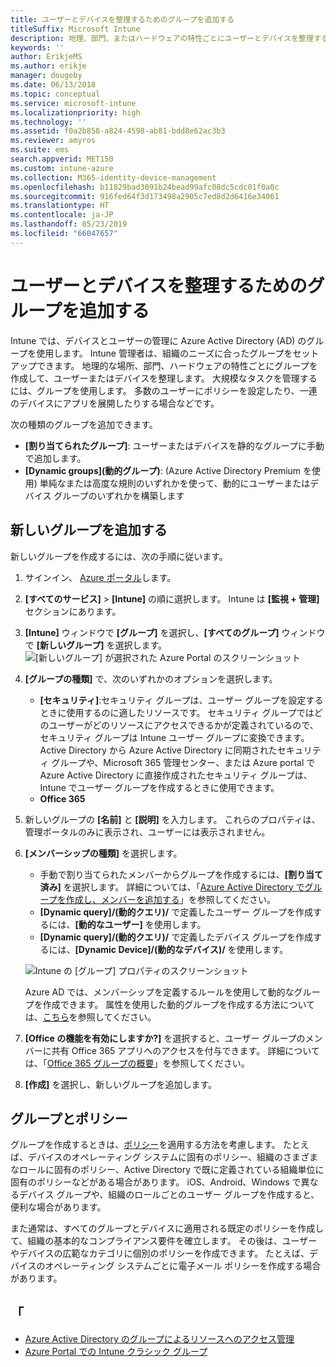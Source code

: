```yaml
---
title: ユーザーとデバイスを整理するためのグループを追加する
titleSuffix: Microsoft Intune
description: 地理、部門、またはハードウェアの特性ごとにユーザーとデバイスを整理するためのグループを追加します。
keywords: ''
author: ErikjeMS
ms.author: erikje
manager: dougeby
ms.date: 06/13/2018
ms.topic: conceptual
ms.service: microsoft-intune
ms.localizationpriority: high
ms.technology: ''
ms.assetid: f0a2b858-a824-4598-ab81-bdd8e62ac3b3
ms.reviewer: amyros
ms.suite: ems
search.appverid: MET150
ms.custom: intune-azure
ms.collection: M365-identity-device-management
ms.openlocfilehash: b11829bad3091b24bead99afc08dc5cdc01f0a0c
ms.sourcegitcommit: 916fed64f3d173498a2905c7ed8d2d6416e34061
ms.translationtype: HT
ms.contentlocale: ja-JP
ms.lasthandoff: 05/23/2019
ms.locfileid: "66047657"
---
```

# <a name="add-groups-to-organize-users-and-devices"></a>ユーザーとデバイスを整理するためのグループを追加する
Intune では、デバイスとユーザーの管理に Azure Active Directory (AD) のグループを使用します。 Intune 管理者は、組織のニーズに合ったグループをセットアップできます。 地理的な場所、部門、ハードウェアの特性ごとにグループを作成して、ユーザーまたはデバイスを整理します。 大規模なタスクを管理するには、グループを使用します。 多数のユーザーにポリシーを設定したり、一連のデバイスにアプリを展開したりする場合などです。

次の種類のグループを追加できます。
- **[割り当てられたグループ]**: ユーザーまたはデバイスを静的なグループに手動で追加します。
- **[Dynamic groups]\(動的グループ\)**: (Azure Active Directory Premium を使用) 単純なまたは高度な規則のいずれかを使って、動的にユーザーまたはデバイス グループのいずれかを構築します

## <a name="add-a-new-group"></a>新しいグループを追加する

新しいグループを作成するには、次の手順に従います。
1. サインイン、 [Azure ポータル](https://portal.azure.com)します。
2. **[すべてのサービス]** > **[Intune]** の順に選択します。 Intune は **[監視 + 管理]** セクションにあります。
3. **[Intune]** ウィンドウで **[グループ]** を選択し、**[すべてのグループ]** ウィンドウで **[新しいグループ]** を選択します。
   ![[新しいグループ] が選択された Azure Portal のスクリーンショット](./media/groups-add-new.png)
4. **[グループの種類]** で、次のいずれかのオプションを選択します。
    - **[セキュリティ]**:セキュリティ グループは、ユーザー グループを設定するときに使用するのに適したリソースです。 セキュリティ グループではどのユーザーがどのリソースにアクセスできるかが定義されているので、セキュリティ グループは Intune ユーザー グループに変換できます。 Active Directory から Azure Active Directory に同期されたセキュリティ グループや、Microsoft 365 管理センター、または Azure portal で Azure Active Directory に直接作成されたセキュリティ グループは、Intune でユーザー グループを作成するときに使用できます。
    - **Office 365**

5. 新しいグループの **[名前]** と **[説明]** を入力します。 これらのプロパティは、管理ポータルのみに表示され、ユーザーには表示されません。

6. **[メンバーシップの種類]** を選択します。
   - 手動で割り当てられたメンバーからグループを作成するには、**[割り当て済み]** を選択します。 詳細については、「[Azure Active Directory でグループを作成し、メンバーを追加する](https://docs.microsoft.com/azure/active-directory/active-directory-groups-create-azure-portal)」を参照してください。
   - **[Dynamic query]/(動的クエリ)/** で定義したユーザー グループを作成するには、**[動的なユーザー]** を使用します。
   - **[Dynamic query]/(動的クエリ)/** で定義したデバイス グループを作成するには、**[Dynamic Device]/(動的なデバイス)/** を使用します。

   ![Intune の [グループ] プロパティのスクリーンショット](./media/groups-add-properties.png)

   Azure AD では、メンバーシップを定義するルールを使用して動的なグループを作成できます。 属性を使用した動的グループを作成する方法については、[こちら](https://docs.microsoft.com/azure/active-directory/active-directory-groups-dynamic-membership-azure-portal)を参照してください。

7. **[Office の機能を有効にしますか?]** を選択すると、ユーザー グループのメンバーに共有 Office 365 アプリへのアクセスを付与できます。 詳細については、「[Office 365 グループの概要](https://support.office.com/article/Learn-about-Office-365-groups-b565caa1-5c40-40ef-9915-60fdb2d97fa2)」を参照してください。
8. **[作成]** を選択し、新しいグループを追加します。

## <a name="groups-and-policies"></a>グループとポリシー

グループを作成するときは、[ポリシー](device-compliance-get-started.md)を適用する方法を考慮します。 たとえば、デバイスのオペレーティング システムに固有のポリシー、組織のさまざまなロールに固有のポリシー、Active Directory で既に定義されている組織単位に固有のポリシーなどがある場合があります。 iOS、Android、Windows で異なるデバイス グループや、組織のロールごとのユーザー グループを作成すると、便利な場合があります。

また通常は、すべてのグループとデバイスに適用される既定のポリシーを作成して、組織の基本的なコンプライアンス要件を確立します。 その後は、ユーザーやデバイスの広範なカテゴリに個別のポリシーを作成できます。 たとえば、デバイスのオペレーティング システムごとに電子メール ポリシーを作成する場合があります。



## <a name="see-also"></a>「
- [Azure Active Directory のグループによるリソースへのアクセス管理](https://docs.microsoft.com/azure/active-directory/active-directory-manage-groups)
- [Azure Portal での Intune クラシック グループ](groups-get-started.md)
